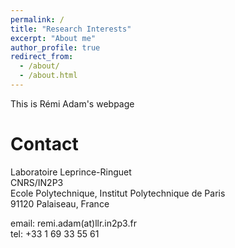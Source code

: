 ```yaml
---
permalink: /
title: "Research Interests"
excerpt: "About me"
author_profile: true
redirect_from: 
  - /about/
  - /about.html
---
```


This is Rémi Adam's webpage

# Contact

Laboratoire Leprince-Ringuet<br/>
CNRS/IN2P3<br/>
Ecole Polytechnique, Institut Polytechnique de Paris<br/>
91120 Palaiseau, France

email: remi.adam(at)llr.in2p3.fr<br/>
tel: +33 1 69 33 55 61	
